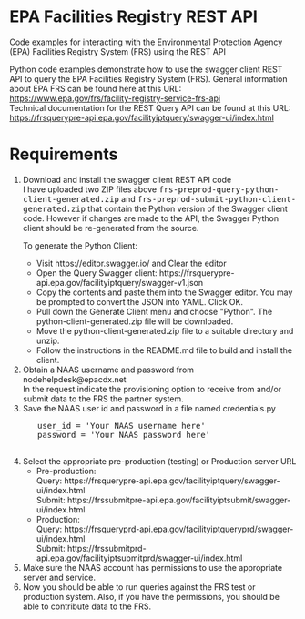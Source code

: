 # EPA Facilities Registry REST API
Code examples for interacting with the Environmental Protection Agency (EPA) Facilities Registry System (FRS) using the REST API

Python code examples demonstrate how to use the swagger client REST API
to query the EPA Facilities Registry System (FRS). General information
about EPA FRS can be found here at this URL: <br>
   https://www.epa.gov/frs/facility-registry-service-frs-api
   <br>
Technical documentation for the REST Query API can be found at this URL:<br>
  https://frsquerypre-api.epa.gov/facilityiptquery/swagger-ui/index.html
<br>

# Requirements
<ol>
<li> Download and install the swagger client REST API code<br>
   I have uploaded two ZIP files above <tt>frs-preprod-query-python-client-generated.zip</tt> and <tt>frs-preprod-submit-python-client-generated.zip</tt> that contain the Python version of the Swagger client code. However if changes are made to the API, the Swagger Python client should be re-generated from the source.
   <p>
   To generate the Python Client:
   <ul><li>Visit https://editor.swagger.io/ and Clear the editor</li>
   <li> Open the Query Swagger client: https://frsquerypre-api.epa.gov/facilityiptquery/swagger-v1.json</li>
   <li>Copy the contents and paste them into the Swagger editor.  You may be prompted to convert the JSON into YAML. Click OK.</li>
   <li>Pull down the Generate Client menu and choose "Python".   The python-client-generated.zip file will be downloaded.</li>
   <li> Move the python-client-generated.zip file to a suitable directory and unzip.</li>
   <li>Follow the instructions in the README.md file to build and install the client.</li>
   </ul>

<li>Obtain a NAAS username and password from nodehelpdesk@epacdx.net <br>
   In the request indicate the provisioning option to receive from and/or submit data to the FRS the partner system.
   </li>
<li>Save the NAAS user id and password in a file named credentials.py<br>
   <pre>
   user_id = 'Your NAAS username here'
   password = 'Your NAAS password here'
   </pre>
   </li>
<li> Select the appropriate pre-production (testing) or Production server URL<br>
     <ul><li> Pre-production:<br>
      Query: https://frsquerypre-api.epa.gov/facilityiptquery/swagger-ui/index.html<br>
      Submit: https://frssubmitpre-api.epa.gov/facilityiptsubmit/swagger-ui/index.html<br>
        </li>
   <li>Production:<br>
      Query: https://frsqueryprd-api.epa.gov/facilityiptqueryprd/swagger-ui/index.html<br>
      Submit: https://frssubmitprd-api.epa.gov/facilityiptsubmitprd/swagger-ui/index.html<br>
        </li>
   </ul>
   </li>
   <li>Make sure the NAAS account has permissions to use the appropriate server and service.</li>
   <li>Now you should be able to run queries against the FRS test or production system. Also, if you have the permissions, you should be able to contribute data to the FRS. </li>
</ol>
   
